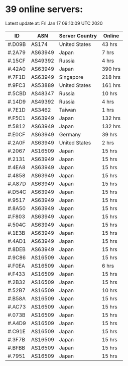 # 39 online servers:

Latest update at: Fri Jan 17 09:10:09 UTC 2020

| ID | ASN | Server Country | Online |
| -- | --- | -------------- | ------ |
| #.D09B | AS174 | United States | 43 hrs |
| #.2A79 | AS63949 | Japan | 7 hrs |
| #.15CF | AS49392 | Russia | 4 hrs |
| #.42A0 | AS63949 | Japan | 390 hrs |
| #.7F1D | AS63949 | Singapore | 218 hrs |
| #.9FC3 | AS53889 | United States | 161 hrs |
| #.5CBD | AS48347 | Russia | 10 hrs |
| #.14D9 | AS49392 | Russia | 4 hrs |
| #.7E1D | AS3462 | Taiwan | 1 hrs |
| #.F5C1 | AS63949 | Japan | 132 hrs |
| #.5812 | AS63949 | Japan | 132 hrs |
| #.E0CF | AS63949 | Germany | 39 hrs |
| #.2A0F | AS63949 | United States | 2 hrs |
| #.2067 | AS16509 | Japan | 15 hrs |
| #.2131 | AS63949 | Japan | 15 hrs |
| #.4EA8 | AS63949 | Japan | 15 hrs |
| #.4858 | AS63949 | Japan | 15 hrs |
| #.A87D | AS63949 | Japan | 15 hrs |
| #.D54C | AS63949 | Japan | 15 hrs |
| #.9517 | AS63949 | Japan | 15 hrs |
| #.8A50 | AS63949 | Japan | 15 hrs |
| #.F803 | AS63949 | Japan | 15 hrs |
| #.504C | AS63949 | Japan | 15 hrs |
| #.1E3B | AS63949 | Japan | 15 hrs |
| #.4AD1 | AS63949 | Japan | 15 hrs |
| #.8DEB | AS63949 | Japan | 15 hrs |
| #.9C86 | AS16509 | Japan | 15 hrs |
| #.F0EA | AS16509 | Japan | 6 hrs |
| #.F433 | AS16509 | Japan | 15 hrs |
| #.2B32 | AS16509 | Japan | 15 hrs |
| #.52B7 | AS16509 | Japan | 10 hrs |
| #.B58A | AS16509 | Japan | 15 hrs |
| #.AC73 | AS16509 | Japan | 15 hrs |
| #.073B | AS16509 | Japan | 15 hrs |
| #.A4D9 | AS16509 | Japan | 15 hrs |
| #.C91E | AS16509 | Japan | 15 hrs |
| #.3F7B | AS16509 | Japan | 15 hrs |
| #.BFBB | AS16509 | Japan | 15 hrs |
| #.7951 | AS16509 | Japan | 15 hrs |

